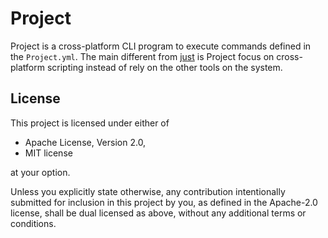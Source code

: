 # Project

Project is a cross-platform CLI program to execute commands defined in the `Project.yml`. The main different from [just](https://github.com/casey/just) is Project focus on cross-platform scripting instead of rely on the other tools on the system.

## License

This project is licensed under either of

- Apache License, Version 2.0,
- MIT license

at your option.

Unless you explicitly state otherwise, any contribution intentionally submitted for inclusion in this project by you, as defined in the Apache-2.0 license, shall be dual licensed as above, without any additional terms or conditions.
